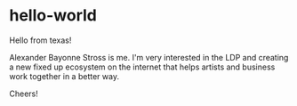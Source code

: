 # hello-world
Hello from texas!

Alexander Bayonne Stross is me. I'm very interested in the LDP and creating a new fixed up ecosystem on the internet that helps artists and business work together in a better way.

Cheers!
